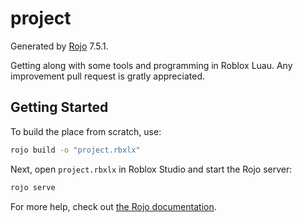 # project
Generated by [Rojo](https://github.com/rojo-rbx/rojo) 7.5.1.

Getting along with some tools and programming in Roblox Luau. Any improvement pull request is gratly appreciated.

## Getting Started
To build the place from scratch, use:

```bash
rojo build -o "project.rbxlx"
```

Next, open `project.rbxlx` in Roblox Studio and start the Rojo server:

```bash
rojo serve
```

For more help, check out [the Rojo documentation](https://rojo.space/docs).